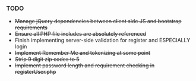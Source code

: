 ### TODO
* ~~Manage jQuery dependencies between client side JS and bootstrap requirements~~
* ~~Ensure all PHP file includes are absolutely referenced~~
* Finish implementing server-side validation for register and ESPECIALLY login
* ~~Implement Remember Me and tokenizing at some point~~
* ~~Strip 9 digit zip codes to 5~~
* ~~Implement password length and requirement checking in registerUser.php~~
